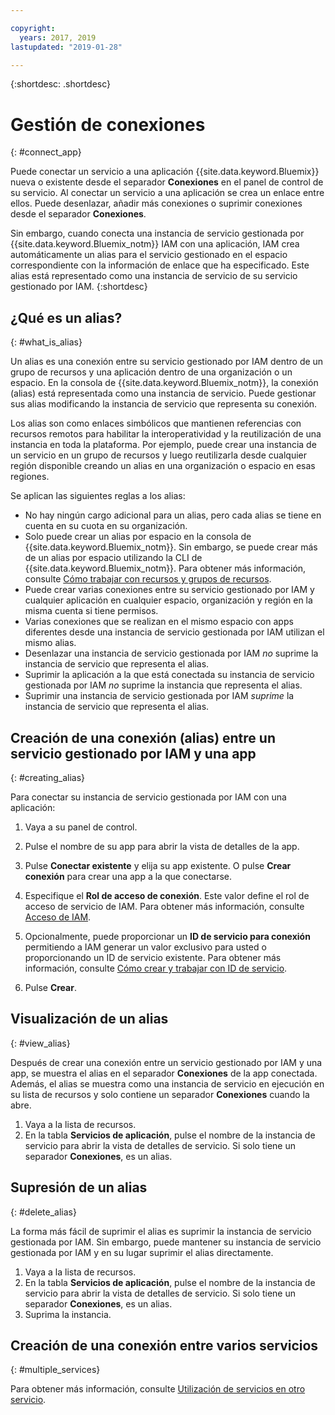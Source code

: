 ```yaml
---

copyright:
  years: 2017, 2019
lastupdated: "2019-01-28"

---
```


{:shortdesc: .shortdesc}

# Gestión de conexiones
{: #connect_app}

Puede conectar un servicio a una aplicación {{site.data.keyword.Bluemix}} nueva o existente desde el separador **Conexiones** en el panel de control de su servicio. Al conectar un servicio a una aplicación se crea un enlace entre ellos. Puede desenlazar, añadir más conexiones o suprimir conexiones desde el separador **Conexiones**.

Sin embargo, cuando conecta una instancia de servicio gestionada por {{site.data.keyword.Bluemix_notm}} IAM con una aplicación, IAM crea automáticamente un alias para el servicio gestionado en el espacio correspondiente con la información de enlace que ha especificado. Este alias está representado como una instancia de servicio de su servicio gestionado por IAM.
{:shortdesc}

## ¿Qué es un alias?
{: #what_is_alias}

Un alias es una conexión entre su servicio gestionado por IAM dentro de un grupo de recursos y una aplicación dentro de una organización o un espacio. En la consola de {{site.data.keyword.Bluemix_notm}}, la conexión (alias) está representada como una instancia de servicio. Puede gestionar sus alias modificando la instancia de servicio que representa su conexión.

Los alias son como enlaces simbólicos que mantienen referencias con recursos remotos para habilitar la interoperatividad y la reutilización de una instancia en toda la plataforma. Por ejemplo, puede crear una instancia de un servicio en un grupo de recursos y luego reutilizarla desde cualquier región disponible creando un alias en una organización o espacio en esas regiones.

Se aplican las siguientes reglas a los alias:

* No hay ningún cargo adicional para un alias, pero cada alias se tiene en cuenta en su cuota en su organización.
* Solo puede crear un alias por espacio en la consola de {{site.data.keyword.Bluemix_notm}}. Sin embargo, se puede crear más de un alias por espacio utilizando la CLI de {{site.data.keyword.Bluemix_notm}}. Para obtener más información, consulte [Cómo trabajar con recursos y grupos de recursos](/docs/cli/reference/ibmcloud?topic=cloud-cli-ibmcloud_commands_resource).
* Puede crear varias conexiones entre su servicio gestionado por IAM y cualquier aplicación en cualquier espacio, organización y región en la misma cuenta si tiene permisos.
* Varias conexiones que se realizan en el mismo espacio con apps diferentes desde una instancia de servicio gestionada por IAM utilizan el mismo alias.
* Desenlazar una instancia de servicio gestionada por IAM *no* suprime la instancia de servicio que representa el alias.
* Suprimir la aplicación a la que está conectada su instancia de servicio gestionada por IAM *no* suprime la instancia que representa el alias.
* Suprimir una instancia de servicio gestionada por IAM *suprime* la instancia de servicio que representa el alias.

## Creación de una conexión (alias) entre un servicio gestionado por IAM y una app
{: #creating_alias}

Para conectar su instancia de servicio gestionada por IAM con una aplicación:

1. Vaya a su panel de control.

2. Pulse el nombre de su app para abrir la vista de detalles de la app.

3. Pulse **Conectar existente** y elija su app existente. O pulse **Crear conexión** para crear una app a la que conectarse.

4. Especifique el **Rol de acceso de conexión**. Este valor define el rol de acceso de servicio de IAM. Para obtener más información, consulte [Acceso de IAM](/docs/iam?topic=iam-userroles).

5. Opcionalmente, puede proporcionar un **ID de servicio para conexión** permitiendo a IAM generar un valor exclusivo para usted o proporcionando un ID de servicio existente. Para obtener más información, consulte [Cómo crear y trabajar con ID de servicio](/docs/iam?topic=iam-serviceids).

6. Pulse **Crear**.

## Visualización de un alias
{: #view_alias}

Después de crear una conexión entre un servicio gestionado por IAM y una app, se muestra el alias en el separador **Conexiones** de la app conectada. Además, el alias se muestra como una instancia de servicio en ejecución en su lista de recursos y solo contiene un separador **Conexiones** cuando la abre.

1. Vaya a la lista de recursos.
2. En la tabla **Servicios de aplicación**, pulse el nombre de la instancia de servicio para abrir la vista de detalles de servicio. Si solo tiene un separador **Conexiones**, es un alias.

## Supresión de un alias
{: #delete_alias}

La forma más fácil de suprimir el alias es suprimir la instancia de servicio gestionada por IAM. Sin embargo, puede mantener su instancia de servicio gestionada por IAM y en su lugar suprimir el alias directamente.

1. Vaya a la lista de recursos.
2. En la tabla **Servicios de aplicación**, pulse el nombre de la instancia de servicio para abrir la vista de detalles de servicio. Si solo tiene un separador **Conexiones**, es un alias.
3. Suprima la instancia.

## Creación de una conexión entre varios servicios
{: #multiple_services}

Para obtener más información, consulte [Utilización de servicios en otro servicio](/docs/resources?topic=resources-s2s_binding).

